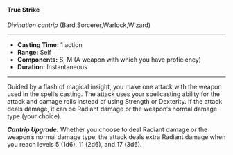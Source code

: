#### True Strike
*Divination cantrip* (Bard,Sorcerer,Warlock,Wizard)
___
- **Casting Time:** 1 action
- **Range:** Self
- **Components:** S, M (A weapon with which you have proficiency)
- **Duration:** Instantaneous
---
Guided by a flash of magical insight, you make one attack with the weapon used in the spell’s casting. The attack uses your spellcasting ability for the attack and damage rolls instead of using Strength or Dexterity. If the attack deals damage, it can be Radiant damage or the weapon’s normal damage type (your choice).

***Cantrip Upgrade.*** Whether you choose to deal Radiant damage or the weapon’s normal damage type, the attack deals extra Radiant damage when you reach levels 5 (1d6), 11 (2d6), and 17 (3d6).
